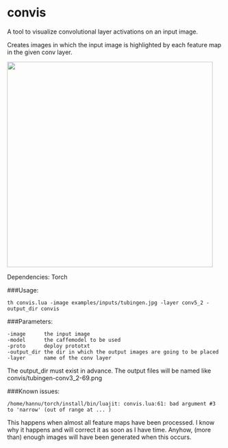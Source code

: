# convis
A tool to visualize convolutional layer activations on an input image.  

Creates images in which the input image is highlighted by each feature map in the given conv layer.

<img src="https://raw.githubusercontent.com/htoyryla/convis/master/tubingen-conv3_2-17.png" width="480">

Dependencies: Torch

###Usage:

 ```th convis.lua -image examples/inputs/tubingen.jpg -layer conv5_2 -output_dir convis```
 
###Parameters:
``` 
-image      the input image
-model      the caffemodel to be used
-proto      deploy prototxt
-output_dir the dir in which the output images are going to be placed
-layer      name of the conv layer
```
The output_dir must exist in advance. The output files will be named like convis/tubingen-conv3_2-69.png

###Known issues:
```
/home/hannu/torch/install/bin/luajit: convis.lua:61: bad argument #3 to 'narrow' (out of range at ... )
```

This happens when almost all feature maps have been processed. I know why it happens and will correct it as soon as I have time. Anyhow, (more than) enough images will have been generated when this occurs.
